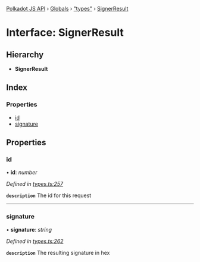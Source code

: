 [Polkadot JS API](../README.md) › [Globals](../globals.md) › ["types"](../modules/_types_.md) › [SignerResult](_types_.signerresult.md)

# Interface: SignerResult

## Hierarchy

* **SignerResult**

## Index

### Properties

* [id](_types_.signerresult.md#id)
* [signature](_types_.signerresult.md#signature)

## Properties

###  id

• **id**: *number*

*Defined in [types.ts:257](https://github.com/polkadot-js/api/blob/3b758a0d64/packages/api/src/types.ts#L257)*

**`description`** The id for this request

___

###  signature

• **signature**: *string*

*Defined in [types.ts:262](https://github.com/polkadot-js/api/blob/3b758a0d64/packages/api/src/types.ts#L262)*

**`description`** The resulting signature in hex
